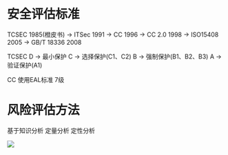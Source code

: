 

# 安全评估标准

TCSEC 1985(橙皮书) -> ITSec 1991 -> CC 1996 -> CC 2.0 1998 -> ISO15408 2005 -> GB/T 18336 2008 

TCSEC 
D -> 最小保护
C -> 选择保护(C1、C2)
B -> 强制保护(B1、B2、B3)
A -> 验证保护(A1)

CC 使用EAL标准 7级

# 风险评估方法

基于知识分析
定量分析
定性分析

![](http://my.cdn.lolyzf.cn/uploads/free/202101/10_01_33_28510.png)